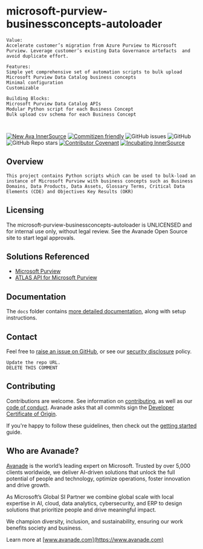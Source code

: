 # microsoft-purview-businessconcepts-autoloader

```
Value:
Accelerate customer’s migration from Azure Purview to Microsoft Purview. Leverage customer’s existing Data Governance artefacts  and avoid duplicate effort.

Features:
Simple yet comprehensive set of automation scripts to bulk upload Microsoft Purview Data Catalog business concepts
Minimal configuration
Customizable

Building Blocks:
Microsoft Purview Data Catalog APIs
Modular Python script for each Business Concept
Bulk upload csv schema for each Business Concept



```
[![New Ava InnerSource](https://img.shields.io/badge/New-Ava--InnerSource-%23DC4600?labelColor=%23e5e5e5)](https://avanade.github.io/maturity-model/)
[![Commitizen friendly](https://img.shields.io/badge/commitizen-friendly-brightgreen.svg)](http://commitizen.github.io/cz-cli/)
![GitHub issues](https://img.shields.io/github/issues/Avanade/avanade-template)
![GitHub](https://img.shields.io/github/license/Avanade/avanade-template)
![GitHub Repo stars](https://img.shields.io/github/stars/Avanade/avanade-template?style=social)
[![Contributor Covenant](https://img.shields.io/badge/Contributor%20Covenant-2.1-4baaaa.svg)](https://avanade.github.io/code-of-conduct/)
[![Incubating InnerSource](https://img.shields.io/badge/Incubating-Ava--Maturity-%23FF5800?labelColor=yellow)](https://avanade.github.io/maturity-model/)



## Overview

```
This project contains Python scripts which can be used to bulk-load an instance of Microsoft Purview with business concepts such as Business Domains, Data Products, Data Assets, Glossary Terms, Critical Data Elements (CDE) and Objectives Key Results (OKR)
```


## Licensing
The microsoft-purview-businessconcepts-autoloader is UNLICENSED and for internal use only, without legal review. See the Avanade Open Source site to start legal approvals.



## Solutions Referenced

- [Microsoft Purview](https://learn.microsoft.com/en-us/purview/purview)
- [ATLAS API for Microsoft Purview](https://learn.microsoft.com/en-us/purview/tutorial-atlas-2-2-apis)



## Documentation
The `docs` folder contains [more detailed documentation](./docs/start-here.md), along with setup instructions.



## Contact
Feel free to [raise an issue on GitHub](https://github.com/Avanade/avanade-template/issues), or see our [security disclosure](./SECURITY.md) policy.
```
Update the repo URL.
DELETE THIS COMMENT
```
## Contributing
Contributions are welcome. See information on [contributing](./CONTRIBUTING.md), as well as our [code of conduct](https://avanade.github.io/code-of-conduct/). Avanade asks that all commits sign the [Developer Certificate of Origin](https://developercertificate.org/).

If you're happy to follow these guidelines, then check out the [getting started](./docs/start-here.md) guide.



## Who are Avanade?

[Avanade](https://www.avanade.com) is the world’s leading expert on Microsoft. Trusted by over 5,000 clients worldwide, we deliver AI-driven solutions that unlock the full potential of people and technology, optimize operations, foster innovation and drive growth.

As Microsoft’s Global SI Partner we combine global scale with local expertise in AI, cloud, data analytics, cybersecurity, and ERP to design solutions that prioritize people and drive meaningful impact.

We champion diversity, inclusion, and sustainability, ensuring our work benefits society and business.

Learn more at [www.avanade.com](https://www.avanade.com)

